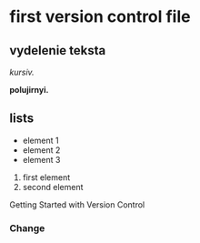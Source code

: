 # first version control file

## vydelenie teksta

*kursiv.*

**polujirnyi.**

## lists

* element 1
* element 2
* element 3

1. first element 
2. second element

Getting Started with Version Control

### Change